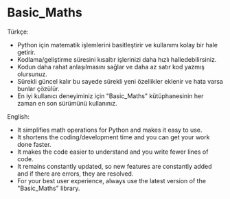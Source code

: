 # Basic_Maths

Türkçe:

* Python için matematik işlemlerini basitleştirir ve kullanımı kolay bir hale getirir.
* Kodlama/geliştirme süresini kısaltır işlerinizi daha hızlı halledebilirsiniz.
* Kodun daha rahat anlaşılmasını sağlar ve daha az satır kod yazmış olursunuz.
* Sürekli güncel kalır bu sayede sürekli yeni özellikler eklenir ve hata varsa bunlar çözülür.
* En iyi kullanıcı deneyiminiz için "Basic_Maths" kütüphanesinin her zaman en son sürümünü kullanınız.

English:

* It simplifies math operations for Python and makes it easy to use.
* It shortens the coding/development time and you can get your work done faster.
* It makes the code easier to understand and you write fewer lines of code.
* It remains constantly updated, so new features are constantly added and if there are errors, they are resolved.
* For your best user experience, always use the latest version of the "Basic_Maths" library.
